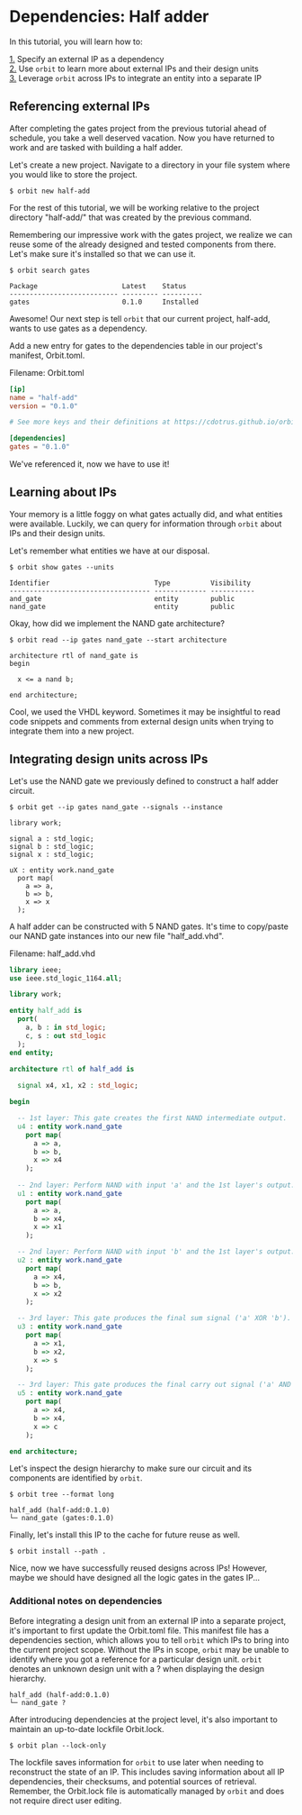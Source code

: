 # Dependencies: Half adder

In this tutorial, you will learn how to:

[1.](#referencing-external-ips) Specify an external IP as a dependency  
[2.](#learning-about-ips) Use `orbit` to learn more about external IPs and their design units  
[3.](#integrating-design-units-across-ips) Leverage `orbit` across IPs to integrate an entity into a separate IP  

## Referencing external IPs

After completing the gates project from the previous tutorial ahead of schedule, you take a well deserved vacation. Now you have returned to work and are tasked with building a half adder.

Let's create a new project. Navigate to a directory in your file system where you would like to store the project.
```
$ orbit new half-add
```
For the rest of this tutorial, we will be working relative to the project directory "half-add/" that was created by the previous command.

Remembering our impressive work with the gates project, we realize we can reuse some of the already designed and tested components from there. Let's make sure it's installed so that we can use it.
```
$ orbit search gates
```
```
Package                     Latest    Status   
--------------------------- --------- ---------- 
gates                       0.1.0     Installed

```
Awesome! Our next step is tell `orbit` that our current project, half-add, wants to use gates as a dependency.

Add a new entry for gates to the dependencies table in our project's manifest, Orbit.toml.

Filename: Orbit.toml
``` toml
[ip]
name = "half-add"
version = "0.1.0"

# See more keys and their definitions at https://cdotrus.github.io/orbit/reference/manifest.html

[dependencies]
gates = "0.1.0"
```

We've referenced it, now we have to use it!

## Learning about IPs

Your memory is a little foggy on what gates actually did, and what entities were available. Luckily, we can query for information through `orbit` about IPs and their design units.

Let's remember what entities we have at our disposal.

```
$ orbit show gates --units
```
```
Identifier                          Type          Visibility   
----------------------------------- ------------- ----------- 
and_gate                            entity        public 
nand_gate                           entity        public 
```

Okay, how did we implement the NAND gate architecture?
```
$ orbit read --ip gates nand_gate --start architecture
```
```
architecture rtl of nand_gate is
begin

  x <= a nand b;

end architecture;
```
Cool, we used the VHDL keyword. Sometimes it may be insightful to read code snippets and comments from external design units when trying to integrate them into a new project.

## Integrating design units across IPs

Let's use the NAND gate we previously defined to construct a half adder circuit.
```
$ orbit get --ip gates nand_gate --signals --instance
```
```
library work;

signal a : std_logic;
signal b : std_logic;
signal x : std_logic;

uX : entity work.nand_gate
  port map(
    a => a,
    b => b,
    x => x
  );
```

A half adder can be constructed with 5 NAND gates. It's time to copy/paste our NAND gate instances into our new file "half_add.vhd".

Filename: half_add.vhd
``` vhdl
library ieee;
use ieee.std_logic_1164.all;

library work;

entity half_add is
  port(
    a, b : in std_logic;
    c, s : out std_logic
  );
end entity;

architecture rtl of half_add is
  
  signal x4, x1, x2 : std_logic;

begin

  -- 1st layer: This gate creates the first NAND intermediate output.
  u4 : entity work.nand_gate
    port map(
      a => a,
      b => b,
      x => x4
    );
  
  -- 2nd layer: Perform NAND with input 'a' and the 1st layer's output.
  u1 : entity work.nand_gate
    port map(
      a => a,
      b => x4,
      x => x1
    );

  -- 2nd layer: Perform NAND with input 'b' and the 1st layer's output.
  u2 : entity work.nand_gate
    port map(
      a => x4,
      b => b,
      x => x2
    );

  -- 3rd layer: This gate produces the final sum signal ('a' XOR 'b').
  u3 : entity work.nand_gate
    port map(
      a => x1,
      b => x2,
      x => s
    );

  -- 3rd layer: This gate produces the final carry out signal ('a' AND 'b').
  u5 : entity work.nand_gate
    port map(
      a => x4,
      b => x4,
      x => c
    );

end architecture;
```

Let's inspect the design hierarchy to make sure our circuit and its components are identified by `orbit`.
```
$ orbit tree --format long
```
```
half_add (half-add:0.1.0)
└─ nand_gate (gates:0.1.0)
```

Finally, let's install this IP to the cache for future reuse as well.
```
$ orbit install --path .
```

Nice, now we have successfully reused designs across IPs! However, maybe we should have designed all the logic gates in the gates IP...

### Additional notes on dependencies

Before integrating a design unit from an external IP into a separate project, it's important to first update the Orbit.toml file. This manifest file has a dependencies section, which allows you to tell `orbit` which IPs to bring into the current project scope. Without the IPs in scope, `orbit` may be unable to identify where you got a reference for a particular design unit. `orbit` denotes an unknown design unit with a ? when displaying the design hierarchy.
```
half_add (half-add:0.1.0)
└─ nand_gate ?
```

After introducing dependencies at the project level, it's also important to maintain an up-to-date lockfile Orbit.lock.
```
$ orbit plan --lock-only
```

The lockfile saves information for `orbit` to use later when needing to reconstruct the state of an IP. This includes saving information about all IP dependencies, their checksums, and potential sources of retrieval. Remember, the Orbit.lock file is automatically managed by `orbit` and does not require direct user editing.